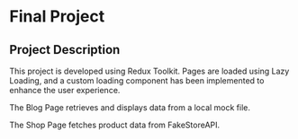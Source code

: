 # Final Project

## Project Description

This project is developed using Redux Toolkit. Pages are loaded using Lazy Loading, and a custom loading component has been implemented to enhance the user experience.

The Blog Page retrieves and displays data from a local mock file.

The Shop Page fetches product data from FakeStoreAPI.
